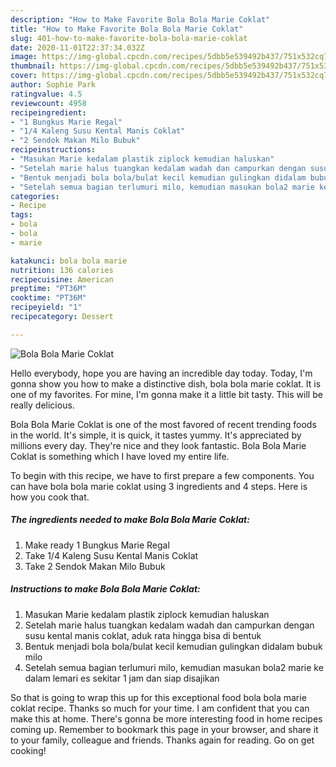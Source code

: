 ```yaml
---
description: "How to Make Favorite Bola Bola Marie Coklat"
title: "How to Make Favorite Bola Bola Marie Coklat"
slug: 401-how-to-make-favorite-bola-bola-marie-coklat
date: 2020-11-01T22:37:34.032Z
image: https://img-global.cpcdn.com/recipes/5dbb5e539492b437/751x532cq70/bola-bola-marie-coklat-foto-resep-utama.jpg
thumbnail: https://img-global.cpcdn.com/recipes/5dbb5e539492b437/751x532cq70/bola-bola-marie-coklat-foto-resep-utama.jpg
cover: https://img-global.cpcdn.com/recipes/5dbb5e539492b437/751x532cq70/bola-bola-marie-coklat-foto-resep-utama.jpg
author: Sophie Park
ratingvalue: 4.5
reviewcount: 4958
recipeingredient:
- "1 Bungkus Marie Regal"
- "1/4 Kaleng Susu Kental Manis Coklat"
- "2 Sendok Makan Milo Bubuk"
recipeinstructions:
- "Masukan Marie kedalam plastik ziplock kemudian haluskan"
- "Setelah marie halus tuangkan kedalam wadah dan campurkan dengan susu kental manis coklat, aduk rata hingga bisa di bentuk"
- "Bentuk menjadi bola bola/bulat kecil kemudian gulingkan didalam bubuk milo"
- "Setelah semua bagian terlumuri milo, kemudian masukan bola2 marie ke dalam lemari es sekitar 1 jam dan siap disajikan"
categories:
- Recipe
tags:
- bola
- bola
- marie

katakunci: bola bola marie 
nutrition: 136 calories
recipecuisine: American
preptime: "PT36M"
cooktime: "PT36M"
recipeyield: "1"
recipecategory: Dessert

---
```



![Bola Bola Marie Coklat](https://img-global.cpcdn.com/recipes/5dbb5e539492b437/751x532cq70/bola-bola-marie-coklat-foto-resep-utama.jpg)

Hello everybody, hope you are having an incredible day today. Today, I'm gonna show you how to make a distinctive dish, bola bola marie coklat. It is one of my favorites. For mine, I'm gonna make it a little bit tasty. This will be really delicious.



Bola Bola Marie Coklat is one of the most favored of recent trending foods in the world. It's simple, it is quick, it tastes yummy. It's appreciated by millions every day. They're nice and they look fantastic. Bola Bola Marie Coklat is something which I have loved my entire life.


To begin with this recipe, we have to first prepare a few components. You can have bola bola marie coklat using 3 ingredients and 4 steps. Here is how you cook that.

<!--inarticleads1-->

##### The ingredients needed to make Bola Bola Marie Coklat:

1. Make ready 1 Bungkus Marie Regal
1. Take 1/4 Kaleng Susu Kental Manis Coklat
1. Take 2 Sendok Makan Milo Bubuk




<!--inarticleads2-->

##### Instructions to make Bola Bola Marie Coklat:

1. Masukan Marie kedalam plastik ziplock kemudian haluskan
1. Setelah marie halus tuangkan kedalam wadah dan campurkan dengan susu kental manis coklat, aduk rata hingga bisa di bentuk
1. Bentuk menjadi bola bola/bulat kecil kemudian gulingkan didalam bubuk milo
1. Setelah semua bagian terlumuri milo, kemudian masukan bola2 marie ke dalam lemari es sekitar 1 jam dan siap disajikan




So that is going to wrap this up for this exceptional food bola bola marie coklat recipe. Thanks so much for your time. I am confident that you can make this at home. There's gonna be more interesting food in home recipes coming up. Remember to bookmark this page in your browser, and share it to your family, colleague and friends. Thanks again for reading. Go on get cooking!
